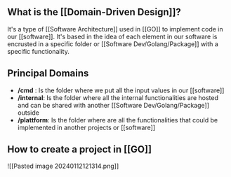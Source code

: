 
## What is the [[Domain-Driven Design]]?

It's a type of [[Software Architecture]] used in [[GO]] to implement code in our [[software]]. It's based in the idea of each element in our software is encrusted in a specific folder or [[Software Dev/Golang/Package]] with a specific functionality.

## Principal Domains

* **/cmd** : Is the folder where we put all the input values in our [[software]]
* **/internal**: Is the folder where all the internal functionalities are hosted and can be shared with another [[Software Dev/Golang/Package]] outside
* **/plattform**: Is the folder where are all the functionalities that could be implemented in another projects or [[software]]

## How to create a project in [[GO]]

![[Pasted image 20240112121314.png]]

